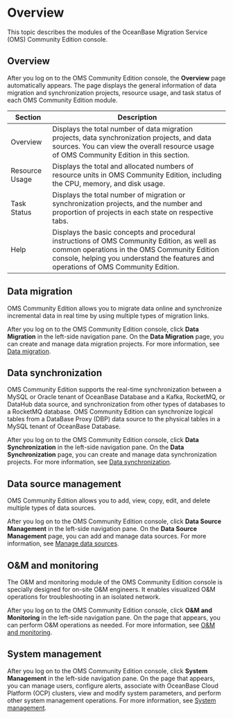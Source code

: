 # Overview

This topic describes the modules of the OceanBase Migration Service (OMS) Community Edition console.

## Overview

After you log on to the OMS Community Edition console, the **Overview** page automatically appears. The page displays the general information of data migration and synchronization projects, resource usage, and task status of each OMS Community Edition module.

|  **Section**   |                                                                               **Description**                                                                               |
|----------------|-----------------------------------------------------------------------------------------------------------------------------------------------------------------------------|
| Overview       | Displays the total number of data migration projects, data synchronization projects, and data sources. You can view the overall resource usage of OMS Community Edition in this section.      |
| Resource Usage | Displays the total and allocated numbers of resource units in OMS Community Edition, including the CPU, memory, and disk usage.                                                               |
| Task Status    | Displays the total number of migration or synchronization projects, and the number and proportion of projects in each state on respective tabs.                             |
| Help           | Displays the basic concepts and procedural instructions of OMS Community Edition, as well as common operations in the OMS Community Edition console, helping you understand the features and operations of OMS Community Edition. |

## Data migration

OMS Community Edition allows you to migrate data online and synchronize incremental data in real time by using multiple types of migration links.

After you log on to the OMS Community Edition console, click **Data Migration** in the left-side navigation pane. On the **Data Migration** page, you can create and manage data migration projects. For more information, see [Data migration](../600.data-migration/100.data-migration-overview.md).

## Data synchronization

OMS Community Edition supports the real-time synchronization between a MySQL or Oracle tenant of OceanBase Database and a Kafka, RocketMQ, or DataHub data source, and synchronization from other types of databases to a RocketMQ database. OMS Community Edition can synchronize logical tables from a DataBase Proxy (DBP) data source to the physical tables in a MySQL tenant of OceanBase Database.

After you log on to the OMS Community Edition console, click **Data Synchronization** in the left-side navigation pane. On the **Data Synchronization** page, you can create and manage data synchronization projects. For more information, see [Data synchronization](../700.data-synchronization/100.data-synchronization-overview.md).

## Data source management

OMS Community Edition allows you to add, view, copy, edit, and delete multiple types of data sources.

After you log on to the OMS Community Edition console, click **Data Source Management** in the left-side navigation pane. On the **Data Source Management** page, you can add and manage data sources. For more information, see [Manage data sources](../800.create-and-manage-data-sources/100.create-a-data-source/100.add-an-oceanbase-ce-data-source.md).

## O\&M and monitoring

The O\&M and monitoring module of the OMS Community Edition console is specially designed for on-site O\&M engineers. It enables visualized O\&M operations for troubleshooting in an isolated network.

After you log on to the OMS Community Edition console, click **O\&M and Monitoring** in the left-side navigation pane. On the page that appears, you can perform O\&M operations as needed. For more information, see [O\&M and monitoring](../900.o-m-manual/100.o-m-overview.md).

## System management

After you log on to the OMS Community Edition console, click **System Management** in the left-side navigation pane. On the page that appears, you can manage users, configure alerts, associate with OceanBase Cloud Platform (OCP) clusters, view and modify system parameters, and perform other system management operations. For more information, see [System management](../1000.system-management/100.permission-management/100.permission-overview.md).
